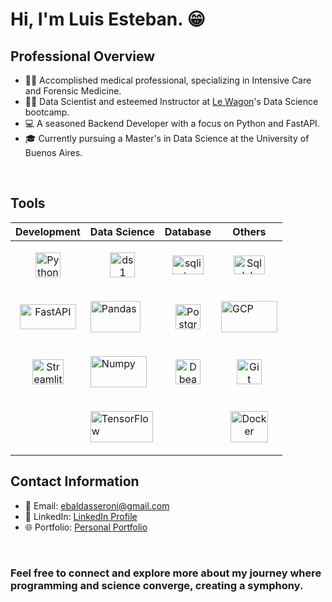 # Hi, I'm Luis Esteban. 😁

## Professional Overview
- 👨‍⚕️ Accomplished medical professional, specializing in Intensive Care and Forensic Medicine.
- 👨‍🔬 Data Scientist and esteemed Instructor at [Le Wagon](https://www.lewagon.com/)'s Data Science bootcamp.
- 💻 A seasoned Backend Developer with a focus on Python and FastAPI.
- 🎓 Currently pursuing a Master's in Data Science at the University of Buenos Aires.

&nbsp;&nbsp;&nbsp;&nbsp;&nbsp;&nbsp;&nbsp;&nbsp;&nbsp;&nbsp;

## Tools

|  Development |     Data Science         |       Database        |       Others         |
|--------------|-------------------------|---------------------|--------------------|
|<p align="center"><img src="https://cdn.worldvectorlogo.com/logos/python-5.svg" alt="Python" width="40" height="40"/></p>|<p align="center"><img src="https://scipy.org/images/logo.svg" alt="ds1" width="40" height="40"/></p> |<p align="center"><img src="https://www.sqlite.org/images/sqlite370_banner.gif" alt="sqlite" width="50" height="30"/></p> | <p align="center"><img src="https://www.sqlalchemy.org/img/sqla_logo.png" alt="Sqlalchemy" width="50" height="30"/></p>|
|<p align="center"><img src="https://fastapi.tiangolo.com/img/logo-margin/logo-teal.png" alt="FastAPI" width="90" height="40"/></p>|<p align="left"><img src="https://pandas.pydata.org/static/img/pandas.svg" alt="Pandas" width="80" height="50"/></p>| <p align="center"><img src="https://www.postgresql.org/media/img/about/press/elephant.png" alt="PostgreSQL" width="40" height="40"/></p>|<p align="left"><img src="https://cloud.google.com/images/social-icon-google-cloud-1200-630.png" alt="GCP" width="90" height="50"/></p> |
|<p align="center"><img src="https://docs.streamlit.io/logo.svg" alt="Streamlite" width="50" height="40"/></p>|<p align="left"><img src="https://numpy.org/doc/stable/_static/numpylogo.svg" alt="Numpy" width="90" height="50"/></p>|<p align="center"><img src="https://dbeaver.io/wp-content/uploads/2015/09/beaver-head.png" alt="Dbeaver" width="40" height="40"/></p> | <p align="center"><img src="https://www.vectorlogo.zone/logos/git-scm/git-scm-icon.svg" alt="Git" width="40" height="40"/></p>|
|  |<p align="left"><img src="https://www.gstatic.com/devrel-devsite/prod/v4c72fb03a7a581549fb317877b3b0627265bda97bd9ba2a29365d1ada8a00354/tensorflow/images/lockup.svg" alt="TensorFlow" width="100" height="50"/></p>|  |<p align="center"><img src="https://www.vectorlogo.zone/logos/docker/docker-icon.svg" alt="Docker" width="60" height="50"/></p>|


## Contact Information

- 📧 Email: [ebaldasseroni@gmail.com](mailto:ebaldasseroni@gmail.com)
- 💼 LinkedIn: [LinkedIn Profile](https://www.linkedin.com/in/luis-esteban-baldasseroni/)
- 🌐 Portfolio: [Personal Portfolio](https://troopl.com/lebaldasseroni)


&nbsp;&nbsp;&nbsp;&nbsp;&nbsp;&nbsp;&nbsp;&nbsp;&nbsp;&nbsp;

### Feel free to connect and explore more about my journey where programming and science converge, creating a symphony.
